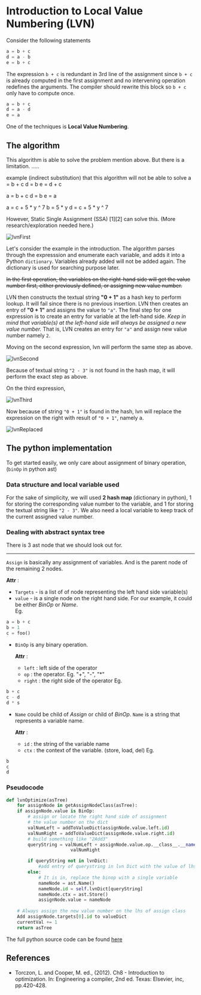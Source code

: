 # Introduction to Local Value Numbering (LVN)
Consider the following statements
```python
a = b + c
d = a - b
e = b + c
```
The expression `b + c` is redundant in 3rd line of the assignment since `b + c` is already computed in the first assignment and no intervening operation redefines the arguments. The compiler should rewrite this block so `b + c` only have to compute once. 
```python
a = b + c
d = a - d
e = a
```
One of the techniques is **Local Value Numbering**. 

## The algorithm
This algorithm is able to solve the problem mention above. But there is a limitation. .....

example (indirect substitution) that this algorithm will not be able to solve
a = b + c
d = b
e = d + c

a = b + c
d = b
e = a


a = c + 5 * y ^ 7
b = 5 * y
d = c + 5 * y ^ 7

However, Static Single Assignment (SSA) [1][2] can solve this. (More research/exploration needed here.)

![lvnFirst](https://github.com/usagitoneko97/python-ast/blob/master/A2.LVN/resources/lvnFirst.svg)

Let's consider the example in the introduction. The algorithm parses through the expresssion and enumerate each variable, and adds it into a Python `dictionary`. Variables already added will not be added again. The dictionary is used for searching purpose later.


~~In the first operation, the variables on the right-hand side will get the value number first, either previously defined, or assigning new value number.~~





LVN then constructs the textual string **"0 + 1"** as a hash key to perform lookup. It will fail since there is no previous insertion. LVN then creates an entry of **"0 + 1"** and assigns the value to `"a"`. The final step for one expression is to create an entry for variable at the left-hand side. *Keep in mind that variable(s) at the left-hand side will always be assigned a new value number.* That is, LVN creates an entry for `"a"` and assign new value number namely `2`. 

Moving on the second expression, lvn will perform the same step as above. 

![lvnSecond](https://github.com/usagitoneko97/python-ast/blob/master/A2.LVN/resources/lvnSecond.svg)

Because of textual string `"2 - 3"` is not found in the hash map, it will perform the exact step as above. 

On the third expression, 

![lvnThird](https://github.com/usagitoneko97/python-ast/blob/master/A2.LVN/resources/lvnThird.svg)

Now because of string `"0 + 1"` is found in the hash, lvn will replace the expression on the right with result of `"0 + 1"`, namely a.

![lvnReplaced](https://github.com/usagitoneko97/python-ast/blob/master/A2.LVN/resources/lvnReplaced.svg)

## The python implementation
To get started easily, we only care about assignment of binary operation, (`binOp` in python ast)
### Data structure and local variable used
For the sake of simplicity, we will used **2 hash map** (dictionary in python), 1 for storing the corresponding value number to the variable, and 1 for storing the textual string like `"2 - 3"`. We also need a local variable to keep track of the current assigned value number. 

### Dealing with abstract syntax tree
There is 3 ast node that we should look out for. 

---

`Assign` is basically any assignment of variables. And is the parent node of the remaining 2 nodes. 

**Attr** :  
- `Targets` - is a list of of node representing the left hand side variable(s)
- `value` - is a single node on the right hand side. For our example, it could be either *BinOp* or *Name*.  
Eg.
```python
a = b + c
b = 1
c = foo()
```
- `BinOp` is any binary operation.

    **Attr** :
    - `left` : left side of the operator
    - `op` : the operator. Eg. "+", "-", "*"
    - `right` : the right side of the operator
 Eg.
```python
b + c
c - d
d * s
```
- `Name` could be child of *Assign* or child of *BinOp*. `Name` is a string that represents a variable name.

    **Attr** :
    - `id` : the string of the variable name
    - `ctx` : the context of the variable. (store, load, del)
Eg. 
```python
b
c
d
```

### Pseudocode
```python
def lvnOptimize(asTree)
    for assignNode in getAssignNodeClass(asTree):
    if assignNode.value is BinOp:
        # assign or locate the right hand side of assignment
        # the value number on the dict
        valNumLeft = addToValueDict(assignNode.value.left.id)
        valNumRight = addToValueDict(assignNode.value.right.id)
        # build something like "2Add3"
        queryString = valNumLeft + assignNode.value.op.__class__.__name__ +
                        valNumRight

        if queryString not in lvnDict:
            #add entry of querystring in lvn Dict with the value of lhs var name
        else:
            # It is in, replace the binop with a single variable
            nameNode = ast.Name()
            nameNode.id = self.lvnDict[queryString]
            nameNode.ctx = ast.Store()
            assignNode.value = nameNode
    
    # Always assign the new value number on the lhs of assign class
    Add assignNode.targets[0].id to valueDict
    currentVal += 1
    return asTree
```

The full python source code can be found [here](https://github.com/usagitoneko97/python-ast/blob/master/A2.LVN/lvn.py)

## References
- Torczon, L. and Cooper, M. ed., (2012). Ch8 - Introduction to optimization. In: Engineering a compiler, 2nd ed. Texas: Elsevier, inc, pp.420-428.
